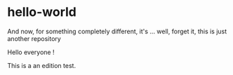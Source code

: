 # hello-world
And now, for something completely different, it's ... well, forget it, this is just another repository

Hello everyone !

This is a an edition test.